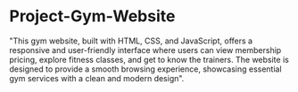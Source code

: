 # Project-Gym-Website
"This gym website, built with HTML, CSS, and JavaScript, offers a responsive and user-friendly interface where users can view membership pricing, explore fitness classes, and get to know the trainers. The website is designed to provide a smooth browsing experience, showcasing essential gym services with a clean and modern design".
